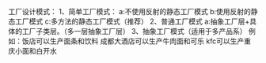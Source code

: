 工厂设计模式：
    1、简单工厂模式：
        a:不使用反射的静态工厂模式
        b:使用反射的静态工厂模式
        c:多方法的静态工厂模式（推荐）
    2、普通工厂模式
        a:抽象工厂层+具体的工厂子类层。（多一层抽象工厂层）
    3、抽象工厂模式（适用于多产品系）
        例如：饭店可以生产面条和饮料
            成都大酒店可以生产牛肉面和可乐
            kfc可以生产重庆小面和白开水
    
        